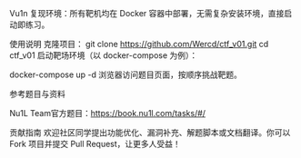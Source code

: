 Vu1n
复现环境：所有靶机均在 Docker 容器中部署，无需复杂安装环境，直接启动即练习。

使用说明
克隆项目：
git clone https://github.com/Wercd/ctf_v01.git
cd ctf_v01
启动靶场环境（以 docker-compose 为例）：

docker-compose up -d
浏览器访问题目页面，按顺序挑战靶题。

参考题目与资料

Nu1L Team官方题目：https://book.nu1l.com/tasks/#/

贡献指南
欢迎社区同学提出功能优化、漏洞补充、解题脚本或文档翻译。你可以 Fork 项目并提交 Pull Request，让更多人受益！
